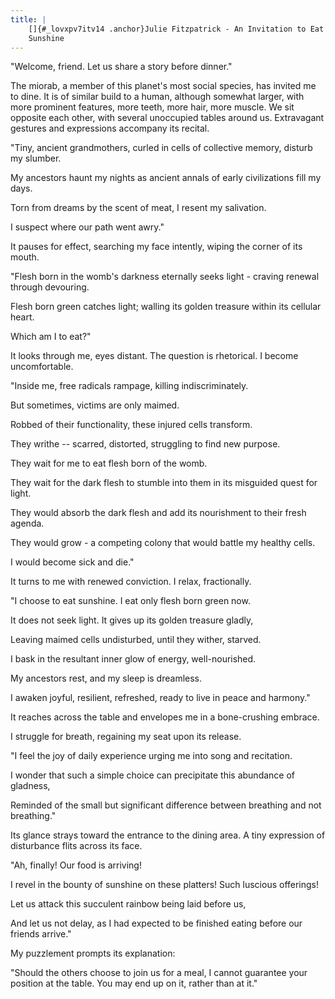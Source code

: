```yaml
---
title: |
    []{#_lovxpv7itv14 .anchor}Julie Fitzpatrick - An Invitation to Eat
    Sunshine
---
```


\"Welcome, friend. Let us share a story before dinner.\"

The miorab, a member of this planet\'s most social species, has invited
me to dine. It is of similar build to a human, although somewhat larger,
with more prominent features, more teeth, more hair, more muscle. We sit
opposite each other, with several unoccupied tables around us.
Extravagant gestures and expressions accompany its recital.

\"Tiny, ancient grandmothers, curled in cells of collective memory,
disturb my slumber.

My ancestors haunt my nights as ancient annals of early civilizations
fill my days.

Torn from dreams by the scent of meat, I resent my salivation.

I suspect where our path went awry.\"

It pauses for effect, searching my face intently, wiping the corner of
its mouth.

\"Flesh born in the womb\'s darkness eternally seeks light - craving
renewal through devouring.

Flesh born green catches light; walling its golden treasure within its
cellular heart.

Which am I to eat?\"

It looks through me, eyes distant. The question is rhetorical. I become
uncomfortable.

\"Inside me, free radicals rampage, killing indiscriminately.

But sometimes, victims are only maimed.

Robbed of their functionality, these injured cells transform.

They writhe -- scarred, distorted, struggling to find new purpose.

They wait for me to eat flesh born of the womb.

They wait for the dark flesh to stumble into them in its misguided quest
for light.

They would absorb the dark flesh and add its nourishment to their fresh
agenda.

They would grow - a competing colony that would battle my healthy cells.

I would become sick and die.\"

It turns to me with renewed conviction. I relax, fractionally.

\"I choose to eat sunshine. I eat only flesh born green now.

It does not seek light. It gives up its golden treasure gladly,

Leaving maimed cells undisturbed, until they wither, starved.

I bask in the resultant inner glow of energy, well-nourished.

My ancestors rest, and my sleep is dreamless.

I awaken joyful, resilient, refreshed, ready to live in peace and
harmony.\"

It reaches across the table and envelopes me in a bone-crushing embrace.

I struggle for breath, regaining my seat upon its release.

\"I feel the joy of daily experience urging me into song and recitation.

I wonder that such a simple choice can precipitate this abundance of
gladness,

Reminded of the small but significant difference between breathing and
not breathing.\"

Its glance strays toward the entrance to the dining area. A tiny
expression of disturbance flits across its face.

\"Ah, finally! Our food is arriving!

I revel in the bounty of sunshine on these platters! Such luscious
offerings!

Let us attack this succulent rainbow being laid before us,

And let us not delay, as I had expected to be finished eating before our
friends arrive.\"

My puzzlement prompts its explanation:

\"Should the others choose to join us for a meal, I cannot guarantee
your position at the table. You may end up on it, rather than at it.\"
